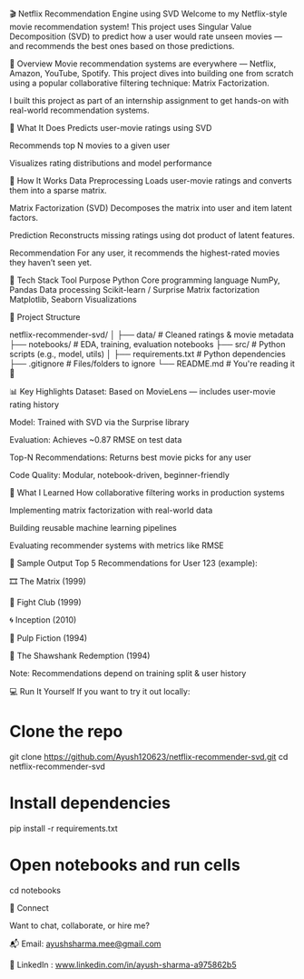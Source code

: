 
🎬 Netflix Recommendation Engine using SVD
Welcome to my Netflix-style movie recommendation system!
This project uses Singular Value Decomposition (SVD) to predict how a user would rate unseen movies — and recommends the best ones based on those predictions.

📌 Overview
Movie recommendation systems are everywhere — Netflix, Amazon, YouTube, Spotify. This project dives into building one from scratch using a popular collaborative filtering technique: Matrix Factorization.

I built this project as part of an internship assignment to get hands-on with real-world recommendation systems.

🚀 What It Does
Predicts user-movie ratings using SVD

Recommends top N movies to a given user

Visualizes rating distributions and model performance

🔧 How It Works
Data Preprocessing
Loads user-movie ratings and converts them into a sparse matrix.

Matrix Factorization (SVD)
Decomposes the matrix into user and item latent factors.

Prediction
Reconstructs missing ratings using dot product of latent features.

Recommendation
For any user, it recommends the highest-rated movies they haven’t seen yet.

🧠 Tech Stack
Tool	Purpose
Python	Core programming language
NumPy, Pandas	Data processing
Scikit-learn / Surprise	Matrix factorization
Matplotlib, Seaborn	Visualizations

📁 Project Structure

netflix-recommender-svd/
│
├── data/             # Cleaned ratings & movie metadata
├── notebooks/        # EDA, training, evaluation notebooks
├── src/              # Python scripts (e.g., model, utils)
│
├── requirements.txt  # Python dependencies
├── .gitignore        # Files/folders to ignore
└── README.md         # You're reading it 🙂

📊 Key Highlights
Dataset: Based on MovieLens — includes user-movie rating history

Model: Trained with SVD via the Surprise library

Evaluation: Achieves ~0.87 RMSE on test data

Top-N Recommendations: Returns best movie picks for any user

Code Quality: Modular, notebook-driven, beginner-friendly

🧠 What I Learned
How collaborative filtering works in production systems

Implementing matrix factorization with real-world data

Building reusable machine learning pipelines

Evaluating recommender systems with metrics like RMSE

🧪 Sample Output
Top 5 Recommendations for User 123 (example):

🎞️ The Matrix (1999)

🥊 Fight Club (1999)

🌀 Inception (2010)

💼 Pulp Fiction (1994)

🧱 The Shawshank Redemption (1994)

Note: Recommendations depend on training split & user history

💻 Run It Yourself
If you want to try it out locally:

# Clone the repo
git clone https://github.com/Ayush120623/netflix-recommender-svd.git
cd netflix-recommender-svd

# Install dependencies
pip install -r requirements.txt

# Open notebooks and run cells
cd notebooks

👋 Connect

Want to chat, collaborate, or hire me?

📬 Email: ayushsharma.mee@gmail.com

💼 LinkedIn : www.linkedin.com/in/ayush-sharma-a975862b5

